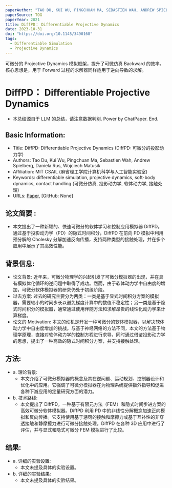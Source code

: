 ```yaml
---
paperAuthor: "TAO DU, KUI WU, PINGCHUAN MA, SEBASTIEN WAH, ANDREW SPIELBERG, DANIELA RUS, and WOJCIECH MATUSIK, MIT CSAIL"
paperSource: TOG
paperYear: 2021
title: DiffPD： Differentiable Projective Dynamics
date: 2023-10-31
doi: "https://doi.org/10.1145/3490168"
tags:
  - Differentiable Simulation
  - Projective Dynamics
---
```


可微分的 Projective Dynamics 模拟框架，提升了可微仿真 Backward 的效率。核心思想是，用于 Forward 过程的求解器同样适用于逆向导数的求解。

<!-- more -->

# DiffPD： Differentiable Projective Dynamics

- 本总结源自于 LLM 的总结，请注意数据判别. Power by ChatPaper. End.

## Basic Information:

- Title: DiffPD: Differentiable Projective Dynamics (DiffPD: 可微分的投影动力学)
- Authors: Tao Du, Kui Wu, Pingchuan Ma, Sebastien Wah, Andrew Spielberg, Daniela Rus, Wojciech Matusik
- Affiliation: MIT CSAIL (麻省理工学院计算机科学与人工智能实验室)
- Keywords: differentiable simulation, projective dynamics, soft-body dynamics, contact handling (可微分仿真, 投影动力学, 软体动力学, 接触处理)
- URLs: [Paper](https://doi.org/10.1145/3490168), [GitHub: None]

## 论文简要 :

- 本文提出了一种新颖的、快速可微分的软体学习和控制应用模拟器 DiffPD。通过基于投影动力学（PD）的隐式时间积分，DiffPD 在前向 PD 模拟中利用预分解的 Cholesky 分解加速反向传播，支持两种类型的接触处理，并在多个应用中展示了其高效性能。

## 背景信息:

- 论文背景: 近年来，可微分物理学的兴起引发了可微分模拟器的出现，并在具有模拟优化循环的逆问题中取得了成功。然而，由于软体动力学中自由度的增加，可微分软体模拟器的研究仍处于初级阶段。
- 过去方案: 过去的研究主要分为两类：一类是基于显式时间积分方案的模拟器，需要较小的时间步长以避免梯度计算中的数值不稳定性；另一类是基于隐式时间积分的模拟器，通常通过使用伴随方法和求解昂贵的线性化动力学来计算梯度。
- 论文的 Motivation: 本文的动机是开发一种可微分的软体模拟器，以解决软体动力学中自由度增加的挑战。与基于神经网络的方法不同，本文的方法基于物理学原理，直接对软体动力学的控制方程进行求导，同时通过借鉴投影动力学的思想，提出了一种高效的隐式时间积分方案，并支持接触处理。

## 方法:

- a. 理论背景:
  - 本文介绍了可微分模拟器的概念及其在逆问题、运动规划、控制器设计和优化中的应用。它强调了可微分模拟器在为物理系统提供额外指导和促进各种下游应用的定量研究方面的潜力。
- b. 技术路线:
  - 本文提出了 DiffPD，一种基于有限元方法（FEM）和隐式时间步进方案的高效可微分软体模拟器。DiffPD 利用 PD 中的非线性分解概念加速正向模拟和反向传播。它支持使用基于惩罚的接触和摩擦力或基于互补性的非穿透接触和静摩擦力进行可微分接触处理。DiffPD 在各种 3D 应用中进行了评估，并与显式和隐式可微分 FEM 模拟进行了比较。

## 结果:

- a. 详细的实验设置:
  - 本文未提及具体的实验设置。
- b. 详细的实验结果:
  - 本文未提及具体的实验结果。

